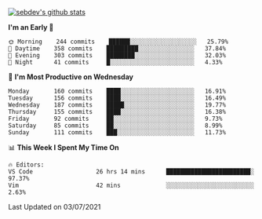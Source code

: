[![sebdev's github stats](https://github-readme-stats.vercel.app/api?username=sebdeveloper6952&theme=vue-dark)](https://github.com/anuraghazra/github-readme-stats)
<!--START_SECTION:waka-->
**I'm an Early 🐤** 

```text
🌞 Morning    244 commits    ██████░░░░░░░░░░░░░░░░░░░   25.79% 
🌆 Daytime    358 commits    █████████░░░░░░░░░░░░░░░░   37.84% 
🌃 Evening    303 commits    ████████░░░░░░░░░░░░░░░░░   32.03% 
🌙 Night      41 commits     █░░░░░░░░░░░░░░░░░░░░░░░░   4.33%

```
📅 **I'm Most Productive on Wednesday** 

```text
Monday       160 commits    ████░░░░░░░░░░░░░░░░░░░░░   16.91% 
Tuesday      156 commits    ████░░░░░░░░░░░░░░░░░░░░░   16.49% 
Wednesday    187 commits    █████░░░░░░░░░░░░░░░░░░░░   19.77% 
Thursday     155 commits    ████░░░░░░░░░░░░░░░░░░░░░   16.38% 
Friday       92 commits     ██░░░░░░░░░░░░░░░░░░░░░░░   9.73% 
Saturday     85 commits     ██░░░░░░░░░░░░░░░░░░░░░░░   8.99% 
Sunday       111 commits    ███░░░░░░░░░░░░░░░░░░░░░░   11.73%

```


📊 **This Week I Spent My Time On** 

```text
🔥 Editors: 
VS Code                  26 hrs 14 mins      ████████████████████████░   97.37% 
Vim                      42 mins             ░░░░░░░░░░░░░░░░░░░░░░░░░   2.63%

```


 Last Updated on 03/07/2021
<!--END_SECTION:waka-->
